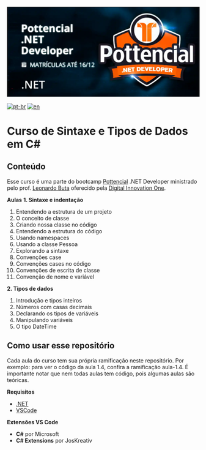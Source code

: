 ![](https://github.com/antoniomarcelino/curso-sintaxe-e-tipos-de-dados-em-c-sharp/blob/master/capa-curso.png)

[![pt-br](https://img.shields.io/badge/lang-pt--br-green.svg)](https://github.com/antoniomarcelino/curso-sintaxe-e-tipos-de-dados-em-c-sharp/blob/master/README.md) 
[![en](https://img.shields.io/badge/lang-en-red.svg)](https://github.com/antoniomarcelino/curso-sintaxe-e-tipos-de-dados-em-c-sharp/blob/master/README.en.md)

# Curso de Sintaxe e Tipos de Dados em C#

## Conteúdo

Esse curso é uma parte do bootcamp [Pottencial](https://pottencial.com.br) .NET Developer ministrado pelo prof. [Leonardo Buta](https://www.linkedin.com/in/leonardo-buta/) oferecido pela [Digital Innovation One](https://www.dio.me).

**Aulas**
**1. Sintaxe e indentação**

   1. Entendendo a estrutura de um projeto
   2. O conceito de classe
   3. Criando nossa classe no código
   4. Entendendo a estrutura do código
   5. Usando namespaces
   6. Usando a classe Pessoa
   7. Explorando a sintaxe
   8. Convenções case
   9. Convenções cases no código
   10. Convenções de escrita de classe
   11. Convenção de nome e variável

**2. Tipos de dados**

   1. Introdução e tipos inteiros
   2. Números com casas decimais
   3. Declarando os tipos de variáveis
   4. Manipulando variáveis
   5. O tipo DateTime

## Como usar esse repositório
Cada aula do curso tem sua própria ramificação neste repositório. Por exemplo: para ver o código da aula 1.4, confira a ramificação aula-1.4. É importante notar que nem todas aulas tem código, pois algumas aulas são teóricas.

**Requisitos**
* [.NET](https://dotnet.microsoft.com/en-us/download)
* [VSCode](https://code.visualstudio.com/download)

**Extensões VS Code**
* **C#** por Microsoft
* **C# Extensions** por JosKreativ
